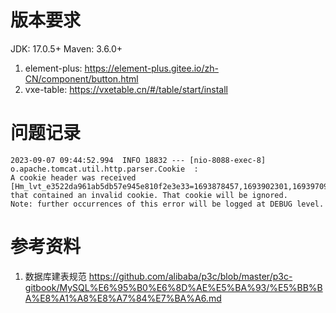 

# 版本要求
JDK: 17.0.5+
Maven: 3.6.0+

1. element-plus: https://element-plus.gitee.io/zh-CN/component/button.html
2. vxe-table: https://vxetable.cn/#/table/start/install


# 问题记录

```text
2023-09-07 09:44:52.994  INFO 18832 --- [nio-8088-exec-8] o.apache.tomcat.util.http.parser.Cookie  :
A cookie header was received [Hm_lvt_e3522da961ab5db57e945e810f2e3e33=1693878457,1693902301,1693970922,1693993389;]
that contained an invalid cookie. That cookie will be ignored.
Note: further occurrences of this error will be logged at DEBUG level.
```

# 参考资料

1. 数据库建表规范
https://github.com/alibaba/p3c/blob/master/p3c-gitbook/MySQL%E6%95%B0%E6%8D%AE%E5%BA%93/%E5%BB%BA%E8%A1%A8%E8%A7%84%E7%BA%A6.md
